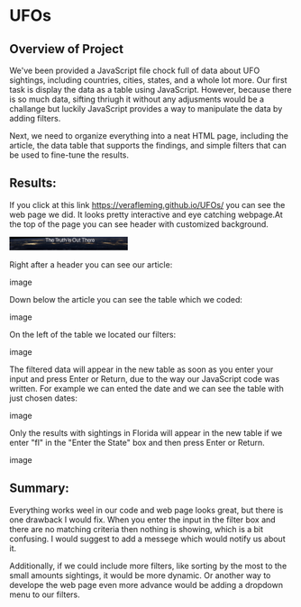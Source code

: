 # UFOs

## Overview of Project

We've been provided a JavaScript file chock full of data about UFO sightings, including countries, cities, states, and a whole lot more. Our first task is display the data as a table using JavaScript. However, because there is so much data, sifting thriugh it without any adjusments would be a challange but luckily JavaScript provides a way to manipulate the data by adding filters.

Next, we need to organize everything into a neat HTML page, including the article, the data table that supports the findings, and simple filters that can be used to fine-tune the results.

## Results:
If you click at this link https://verafleming.github.io/UFOs/ you can see the web page we did. It looks pretty interactive and eye catching webpage.At the top of the page you can see header with customized background.

<img src= "static/images/header.png" width = "210"> 

Right after a header you can see our article:

image

Down below the article you can see the table which we coded:

image

On the left of the table we located our filters:

image

The filtered data will appear in the new table as soon as you enter your input and press Enter or Return, due to the way our JavaScript code was written.
For example we can ented the date and we can see the table with just chosen dates:

image

Only the results with sightings in Florida will appear in the new table if we enter "fl" in the "Enter the State" box and then press Enter or Return.

image

## Summary:

Everything works weel in our code and web page looks great, but there is one drawback I would fix. When you enter the input in the filter box and there are no matching criteria then nothing is showing, which is a bit confusing. I would suggest to add a messege which would notify us about it. 

Additionally, if we could include more filters, like sorting by the most to the small amounts sightings, it would be more dynamic. Or another way to develope the web page even more advance would be adding a dropdown menu to our filters.

